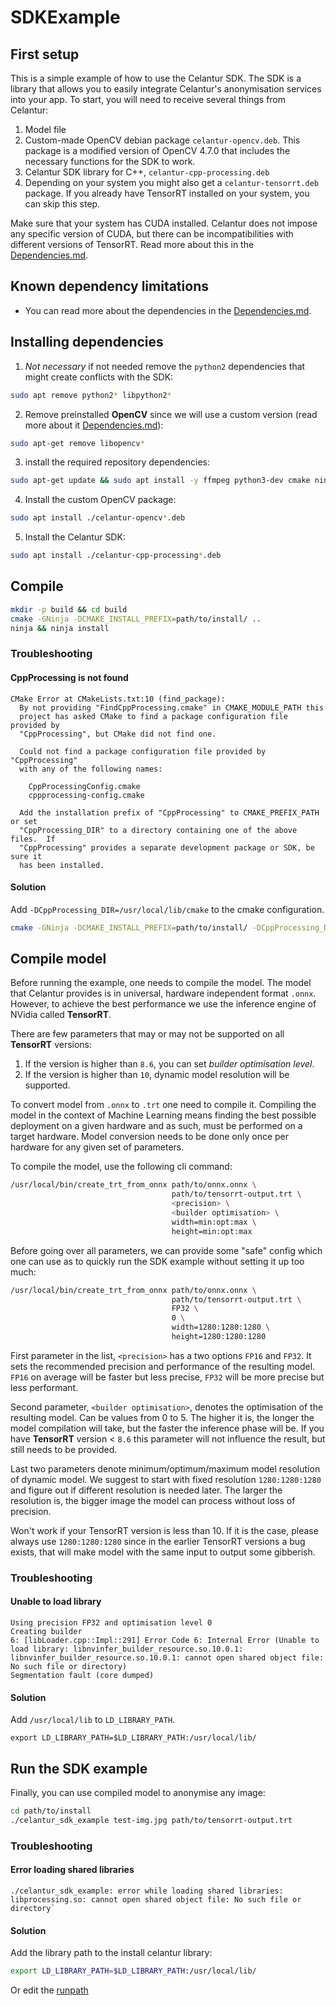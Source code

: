 # SDKExample

## First setup
This is a simple example of how to use the Celantur SDK. The SDK is a library that allows you to easily integrate Celantur's anonymisation services into your app. To start, you will need to receive several things from Celantur:
1. Model file
2. Custom-made OpenCV debian package `celantur-opencv.deb`. This package is a modified version of OpenCV 4.7.0 that includes the necessary functions for the SDK to work. 
3. Celantur SDK library for C++, `celantur-cpp-processing.deb`
4. Depending on your system you might also get a `celantur-tensorrt.deb` package. If you already have TensorRT installed on your system, you can skip this step.

Make sure that your system has CUDA installed. Celantur does not impose any specific version of CUDA, but there can be incompatibilities with different versions of TensorRT. Read more about this in the [Dependencies.md](Dependencies.md).

## Known dependency limitations
- You can read more about the dependencies in the [Dependencies.md](Dependencies.md).

## Installing dependencies
1. *Not necessary* if not needed remove the `python2` dependencies that might create conflicts with the SDK:
```bash
sudo apt remove python2* libpython2*
```
2. Remove preinstalled **OpenCV** since we will use a custom version (read more about it [Dependencies.md](Dependencies.md)):
```bash
sudo apt-get remove libopencv*
```

3. install the required repository dependencies:
```bash
sudo apt-get update && sudo apt install -y ffmpeg python3-dev cmake ninja-build libeigen3-dev libboost-all-dev
```

4. Install the custom OpenCV package:
```bash
sudo apt install ./celantur-opencv*.deb
```

5. Install the Celantur SDK:
```bash
sudo apt install ./celantur-cpp-processing*.deb
```

## Compile 
```bash
mkdir -p build && cd build
cmake -GNinja -DCMAKE_INSTALL_PREFIX=path/to/install/ ..
ninja && ninja install
```

### Troubleshooting

#### CppProcessing is not found

```
CMake Error at CMakeLists.txt:10 (find_package):
  By not providing "FindCppProcessing.cmake" in CMAKE_MODULE_PATH this
  project has asked CMake to find a package configuration file provided by
  "CppProcessing", but CMake did not find one.

  Could not find a package configuration file provided by "CppProcessing"
  with any of the following names:

    CppProcessingConfig.cmake
    cppprocessing-config.cmake

  Add the installation prefix of "CppProcessing" to CMAKE_PREFIX_PATH or set
  "CppProcessing_DIR" to a directory containing one of the above files.  If
  "CppProcessing" provides a separate development package or SDK, be sure it
  has been installed.

```

#### Solution

 Add `-DCppProcessing_DIR=/usr/local/lib/cmake` to the cmake configuration.
```bash
cmake -GNinja -DCMAKE_INSTALL_PREFIX=path/to/install/ -DCppProcessing_DIR=/usr/local/lib/cmake ..
```

## Compile model
Before running the example, one needs to compile the model. The model that Celantur provides is in universal, 
hardware independent format `.onnx`. However, to achieve the best performance we use the inference engine of 
NVidia called **TensorRT**. 

There are few parameters that may or may not be supported on all **TensorRT** versions:
1. If the version is higher than `8.6`, you can set *builder optimisation level*.
2. If the version is higher than `10`, dynamic model resolution will be supported.

To convert model from `.onnx` to `.trt` one need to compile it. Compiling the model in the context of Machine Learning
means finding the best possible deployment on a given hardware and as such, must be performed on a target hardware.
Model conversion needs to be done only once per hardware for any given set of parameters.

To compile the model, use the following cli command:
```bash
/usr/local/bin/create_trt_from_onnx path/to/onnx.onnx \
                                    path/to/tensorrt-output.trt \
                                    <precision> \
                                    <builder optimisation> \
                                    width=min:opt:max \
                                    height=min:opt:max
```

Before going over all parameters, we can provide some "safe" config which one can use as to quickly run the SDK example without setting it up too much:

```bash
/usr/local/bin/create_trt_from_onnx path/to/onnx.onnx \
                                    path/to/tensorrt-output.trt \
                                    FP32 \
                                    0 \
                                    width=1280:1280:1280 \
                                    height=1280:1280:1280
```

First parameter in the list, `<precision>` has a two options `FP16` and `FP32`. It sets the recommended precision and performance of the resulting model. `FP16` on average will be faster but less precise, `FP32` will be more precise but less performant.

Second parameter, `<builder optimisation>`, denotes the optimisation of the resulting model. Can be values from 0 to 5. The higher it is, the longer the model compilation will take, but the faster the inference phase will be. If you have **TensorRT** version < `8.6` this parameter will not influence the result, but still needs to be provided.

Last two parameters denote minimum/optimum/maximum model resolution of dynamic model. We suggest to start with fixed resolution `1280:1280:1280` and figure out if different resolution is needed later. The larger the resolution is, the bigger image the model can process without loss of precision.

Won't work if your TensorRT version is less than 10. If it is the case, please always use `1280:1280:1280` since in the earlier TensorRT versions a bug exists, that will make model with the same input to output some gibberish.

### Troubleshooting

#### Unable to load library

```
Using precision FP32 and optimisation level 0
Creating builder
6: [libLoader.cpp::Impl::291] Error Code 6: Internal Error (Unable to load library: libnvinfer_builder_resource.so.10.0.1: libnvinfer_builder_resource.so.10.0.1: cannot open shared object file: No such file or directory)
Segmentation fault (core dumped)
```

#### Solution

Add `/usr/local/lib` to `LD_LIBRARY_PATH`.

```
export LD_LIBRARY_PATH=$LD_LIBRARY_PATH:/usr/local/lib/
```

## Run the SDK example
Finally, you can use compiled model to anonymise any image:
```bash
cd path/to/install
./celantur_sdk_example test-img.jpg path/to/tensorrt-output.trt
```

### Troubleshooting

#### Error loading shared libraries

```
./celantur_sdk_example: error while loading shared libraries: libprocessing.so: cannot open shared object file: No such file or directory`
```

#### Solution

Add the library path to the install celantur library:

```bash
export LD_LIBRARY_PATH=$LD_LIBRARY_PATH:/usr/local/lib/
```

Or edit the [runpath](https://blogs.oracle.com/solaris/post/changing-elf-runpaths-code-included)




                                